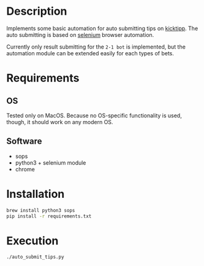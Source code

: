 # Description
Implements some basic automation for auto submitting tips on [kicktipp](https://kicktipp.com). The auto submitting is based on [selenium](https://www.selenium.dev) browser automation.

Currently only result submitting for the `2-1 bot` is implemented, but the automation module can be extended easily for each types of bets.


# Requirements

## OS
Tested only on MacOS. Because no OS-specific functionality is used, though, it should work on any modern OS.

## Software
- sops
- python3 + selenium module
- chrome


# Installation
```bash
brew install python3 sops
pip install -r requirements.txt
```


# Execution

```bash
./auto_submit_tips.py
```
